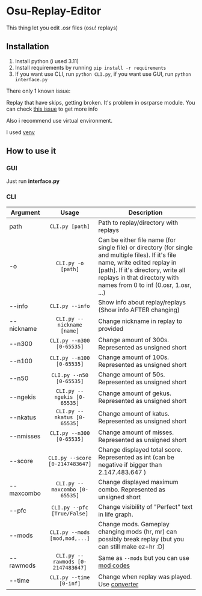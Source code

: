 # Osu-Replay-Editor

This thing let you edit .osr files (osu! replays)

## Installation

1. Install python (i used 3.11)
2. Install requirements by running ```pip install -r requirements```
3. If you want use CLI, run ```python CLI.py```, if you want use GUI, run ```python interface.py```

There only 1 known issue:

Replay that have skips, getting broken. It's problem in osrparse module. You can check [this issue](https://github.com/kszlim/osu-replay-parser/issues/41) to get more info

Also i recommend use virtual environment.

I used [venv](https://docs.python.org/3/library/venv.html)

## How to use it

### GUI

Just run **interface.py**

### CLI

| Argument   | Usage                                    | Description                     |
|------------|:----------------------------------------:|---------------------------------|
| path       | ``` CLI.py [path] ```                   | Path to replay/directory with replays|
| -o         | ``` CLI.py -o [path] ```                | Can be either file name (for single file) or directory (for single and multiple files). If it's file name, write edited replay in \[path\]. If it's directory, write all replays in that directory with names from 0 to inf (0.osr, 1.osr, ...) |
| --info     | ``` CLI.py --info ```                   | Show info about replay/replays (Show info AFTER changing)|
| --nickname | ``` CLI.py --nickname [name] ```        | Change nickname in replay to provided |
| --n300     | ``` CLI.py --n300 [0-65535] ```         | Change amount of 300s. Represented as unsigned short |
| --n100     | ``` CLI.py --n100 [0-65535] ```         | Change amount of 100s. Represented as unsigned short |
| --n50      | ``` CLI.py --n50 [0-65535] ```          | Change amount of 50s. Represented as unsigned short |
| --ngekis   | ``` CLI.py --ngekis [0-65535] ```       | Change amount of gekus. Represented as unsigned short |
| --nkatus   | ``` CLI.py --nkatus [0-65535] ```       | Change amount of katus. Represented as unsigned short |
| --nmisses  | ``` CLI.py --n300 [0-65535] ```         | Change amount of misses. Represented as unsigned short |
| --score    | ``` CLI.py --score [0-2147483647] ```   | Change displayed total score. Represented as int (can be negative if bigger than 2.147.483.647 ) |
| --maxcombo | ``` CLI.py --maxcombo [0-65535] ```     | Change displayed maximum combo. Represented as unsigned short |
| --pfc      | ``` CLI.py --pfc [True/False] ```       | Change visibility of "Perfect" text in life graph. |
| --mods     | ``` CLI.py --mods [mod,mod,...] ```     | Change mods. Gameplay changing mods (hr, mr) can possibly break replay (but you can still make ez+hr :D) |
| --rawmods  | ``` CLI.py --rawmods [0-2147483647] ``` | Same as ```--mods``` but you can use [mod codes](https://osu.ppy.sh/wiki/en/Client/File_formats/Osr_(file_format)) |
| --time     | ``` CLI.py --time [0-inf] ```           | Change when replay was played. Use [converter](https://www.datetimetoticks-converter.com/) |
